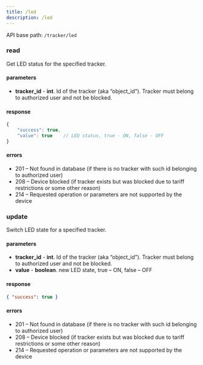 ```yaml
---
title: /led
description: /led
---
```


API base path: `/tracker/led`

### read
Get LED status for the specified tracker.

#### parameters
* **tracker_id** - **int**. Id of the tracker (aka “object_id”). Tracker must belong to authorized user and not be blocked.

#### response
```javascript
{
    "success": true,
    "value": true    // LED status, true - ON, false - OFF
}
```

#### errors
*   201 – Not found in database (if there is no tracker with such id belonging to authorized user)
*   208 – Device blocked (if tracker exists but was blocked due to tariff restrictions or some other reason)
*   214 – Requested operation or parameters are not supported by the device

### update
Switch LED state for a specified tracker.

#### parameters
* **tracker_id** - **int**. Id of the tracker (aka “object_id”). Tracker must belong to authorized user and not be blocked.
* **value** - **boolean**. new LED state, true – ON, false – OFF

#### response

```json
{ "success": true }
```

#### errors
*   201 – Not found in database (if there is no tracker with such id belonging to authorized user)
*   208 – Device blocked (if tracker exists but was blocked due to tariff restrictions or some other reason)
*   214 – Requested operation or parameters are not supported by the device


